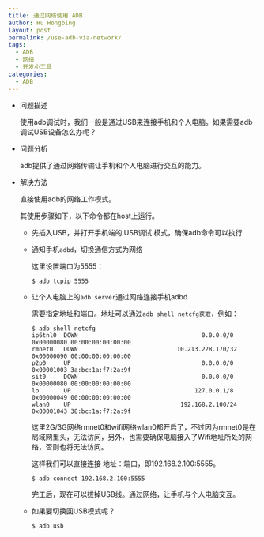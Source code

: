 ```yaml
---
title: 通过网络使用 ADB
author: Hu Hongbing
layout: post
permalink: /use-adb-via-network/
tags:
  - ADB
  - 网络
  - 开发小工具
categories:
  - ADB
---
```

* 问题描述

  使用adb调试时，我们一般是通过USB来连接手机和个人电脑。如果需要adb调试USB设备怎么办呢？

* 问题分析

  adb提供了通过网络传输让手机和个人电脑进行交互的能力。

* 解决方法

  直接使用adb的网络工作模式。

  其使用步骤如下，以下命令都在host上运行。

  * 先插入USB，并打开手机端的 USB调试 模式，确保adb命令可以执行

  * 通知手机`adbd`，切换通信方式为网络

    这里设置端口为5555：

        $ adb tcpip 5555

  * 让个人电脑上的`adb server`通过网络连接手机adbd

    需要指定地址和端口。地址可以通过`adb shell netcfg获取`，例如：

        $ adb shell netcfg
        ip6tnl0  DOWN                                   0.0.0.0/0   0x00000080 00:00:00:00:00:00
        rmnet0   DOWN                            10.213.228.170/32  0x00000090 00:00:00:00:00:00
        p2p0     UP                                     0.0.0.0/0   0x00001003 3a:bc:1a:f7:2a:9f
        sit0     DOWN                                   0.0.0.0/0   0x00000080 00:00:00:00:00:00
        lo       UP                                   127.0.0.1/8   0x00000049 00:00:00:00:00:00
        wlan0    UP                               192.168.2.100/24  0x00001043 38:bc:1a:f7:2a:9f

    这里2G/3G网络rmnet0和wifi网络wlan0都开启了，不过因为rmnet0是在局域网里头，无法访问，另外，也需要确保电脑接入了Wifi地址所处的网络，否则也将无法访问。

    这样我们可以直接连接 地址：端口，即192.168.2.100:5555。

        $ adb connect 192.168.2.100:5555

    完工后，现在可以拔掉USB线。通过网络，让手机与个人电脑交互。

  * 如果要切换回USB模式呢？

        $ adb usb
